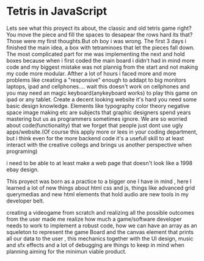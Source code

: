 # Tetris in JavaScript

Lets see what this proyect its about, the classic and old tetris game right? You move the piece and fill the spaces to desapear the rows hard its that?
Those were my first thoughts.But oh boy i was wrong.
The first 3 days i finished the main idea, a box with tetraminoes that let the pieces fall down.
The most complicated part for me was implementing the next and hold boxes because when i first coded the main board i didn't had in mind more code and my biggest mistake was not plannig from the start and not making my code more modular.
Afther a lot of hours i faced more and more problems like creating a "responsive" enough to addapt to big monitors laptops, ipad and cellphones.... wait this doesn't work on cellphones and you may need an magic keyboard(anykeyboard works) to play this game on ipad or any tablet.
Create a decent looking website it's hard you need some basic design knowledge. Elements like typography color theory negative space image making etc are subjects that graphic designers spend years mastering but us as programmers sometimes ignore. We are so worried about code(functionality) that we forget that people just dont use ugly apps/website.(Of course this apply more or lees in your coding department, but i think even for the more backend code it's a usefull skill to  at least interact with the creative collegs and brings us another perspective when programing)

i need to be able to at least make a web page that doesn't look like a 1998 ebay design.  

This proyect was born as a practice to a bigger one I have in mind , here I learned a lot of new things about html css and js, things like advanced grid querymedias and new html elements that hold audio are new tools in my developer belt.


creating a videogame from scratch and realizing all the possible outcomes from the user made me realize how much a game/software developer needs to work to implement a robust code, 
how we can have an array as an squeleton to represent the game Board and the canvas element that prints all our data to the user , this mechanics together with the UI design, music and sfx effects and a lot of debugging are things to keep in mind when planning aiming for the minimun viable product.